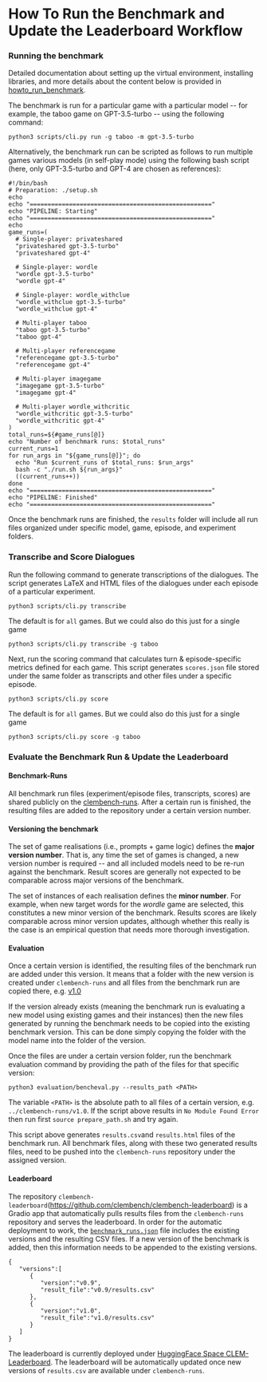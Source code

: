 # How To Run the Benchmark and Update the Leaderboard Workflow

### Running the benchmark

Detailed documentation about setting up the virtual environment, installing libraries, and more details about the content below is provided in [howto_run_benchmark](https://github.com/clembench/clembench/blob/main/docs/howto_run_benchmark.md).

The benchmark is run for a particular game with a particular model -- for example, the taboo game on GPT-3.5-turbo -- using the following command:  

```
python3 scripts/cli.py run -g taboo -m gpt-3.5-turbo
```

Alternatively, the benchmark run can be scripted as follows to run multiple games various models (in self-play mode) using the following bash script (here, only GPT-3.5-turbo and GPT-4 are chosen as references):

```
#!/bin/bash
# Preparation: ./setup.sh
echo
echo "==================================================="
echo "PIPELINE: Starting"
echo "==================================================="
echo
game_runs=(
  # Single-player: privateshared
  "privateshared gpt-3.5-turbo"
  "privateshared gpt-4"
  
  # Single-player: wordle
  "wordle gpt-3.5-turbo"
  "wordle gpt-4"
  
  # Single-player: wordle_withclue
  "wordle_withclue gpt-3.5-turbo"
  "wordle_withclue gpt-4"
  
  # Multi-player taboo
  "taboo gpt-3.5-turbo"
  "taboo gpt-4"
  
  # Multi-player referencegame
  "referencegame gpt-3.5-turbo"
  "referencegame gpt-4"
  
  # Multi-player imagegame
  "imagegame gpt-3.5-turbo"
  "imagegame gpt-4"
  
  # Multi-player wordle_withcritic
  "wordle_withcritic gpt-3.5-turbo"
  "wordle_withcritic gpt-4"
)
total_runs=${#game_runs[@]}
echo "Number of benchmark runs: $total_runs"
current_runs=1
for run_args in "${game_runs[@]}"; do
  echo "Run $current_runs of $total_runs: $run_args"
  bash -c "./run.sh ${run_args}"
  ((current_runs++))
done
echo "==================================================="
echo "PIPELINE: Finished"
echo "==================================================="
```

Once the benchmark runs are finished, the `results` folder will include all run files organized under specific model, game, episode, and experiment folders.

### Transcribe and Score Dialogues

Run the following command to generate transcriptions of the dialogues. The script generates LaTeX and HTML files of the dialogues under each episode of a particular experiment.

```
python3 scripts/cli.py transcribe
```

The default is for `all` games. But we could also do this just for a single game

```
python3 scripts/cli.py transcribe -g taboo
```

Next, run the scoring command that calculates turn & episode-specific metrics defined for each game. This script generates `scores.json` file stored under the same folder as transcripts and other files under a specific episode. 

```
python3 scripts/cli.py score 
```

The default is for `all` games. But we could also do this just for a single game

```
python3 scripts/cli.py score -g taboo
```

### Evaluate the Benchmark Run & Update the Leaderboard

#### Benchmark-Runs

All benchmark run files (experiment/episode files, transcripts, scores) are shared publicly on the [clembench-runs](https://github.com/clembench/clembench-runs). After a certain run is finished, the resulting files are added to the repository under a certain version number. 

#### Versioning the benchmark

The set of game realisations (i.e., prompts + game logic) defines the **major version number**. That is, any time the set of games is changed, a new version number is required -- and all included models need to be re-run against the benchmark.
Result scores are generally not expected to be comparable across major versions of the benchmark.


The set of instances of each realisation defines the **minor number**. For example, when new target words for the *wordle* game are selected, this constitutes a new minor version of the benchmark. Results scores are likely comparable across minor version updates, although whether this really is the case is an empirical question that needs more thorough investigation.

#### Evaluation

Once a certain version is identified, the resulting files of the benchmark run are added under this version. It means that a folder with the new version is created under `clembench-runs` and all files from the benchmark run are copied there, e.g. [v1.0](https://github.com/clembench/clembench-runs/tree/main/v1.0)

If the version already exists (meaning the benchmark run is evaluating a new model using existing games and their instances) then the new files generated by running the benchmark needs to be copied into the existing benchmark version. This can be done simply copying the folder with the model name into the folder of the version.

Once the files are under a certain version folder, run the benchmark evaluation command by providing the path of the files for that specific version:

```
python3 evaluation/bencheval.py --results_path <PATH>
```

The variable `<PATH>` is the absolute path to all files of a certain version, e.g. `../clembench-runs/v1.0`. If the script above results in `No Module Found Error` then run first `source prepare_path.sh` and try again.


This script above generates `results.csv`and `results.html` files of the benchmark run. All benchmark files, along with these two generated results files, need to be pushed into the `clembench-runs` repository under the assigned version.

#### Leaderboard

The repository `clembench-leaderboard`(https://github.com/clembench/clembench-leaderboard) is a Gradio app that automatically pulls results files from the `clembench-runs` repository and serves the leaderboard. In order for the automatic deployment to work, the [`benchmark_runs.json`](https://github.com/clembench/clembench-runs/blob/main/benchmark_runs.json) file includes the existing versions and the resulting CSV files. If a new version of the benchmark is added, then this information needs to be appended to the existing versions.

```
{
   "versions":[
      {
         "version":"v0.9",
         "result_file":"v0.9/results.csv"
      },
      {
         "version":"v1.0",
         "result_file":"v1.0/results.csv"
      }
   ]
}
```

The leaderboard is currently deployed under [HuggingFace Space CLEM-Leaderboard](https://huggingface.co/spaces/colab-potsdam/clem-leaderboard). The leaderboard will be automatically updated once new versions of `results.csv` are available under `clembench-runs`.